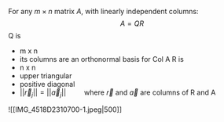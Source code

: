For any $m \times n$ matrix $A$, with linearly independent columns:
$$
A = QR
$$
Q is
- m x n
- its columns are an orthonormal basis for Col A
R is
- n x n
- upper triangular
- positive diagonal
- $||\vec{r}_j|| = ||\vec{a}_j||\quad \quad$ where $\vec{r}$ and $\vec{a}$ are columns of R and A

![[IMG_4518D2310700-1.jpeg|500]]